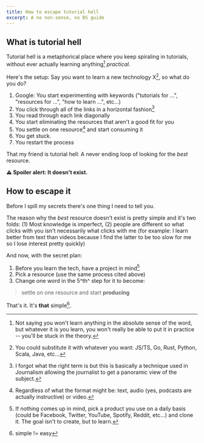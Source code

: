 ```yaml
---
title: How to escape tutorial hell
excerpt: A no non-sense, no BS guide
---
```


## What is tutorial hell

Tutorial hell is a metaphorical place where you keep spiraling in tutorials, without ever actually learning anything[^1] _practical_.

Here's the setup: Say you want to learn a new technology X[^2], so what do you do?

1. Google: You start experimenting with keywords ("tutorials for ...", "resources for ...", "how to learn ...", etc...)
2. You click through all of the links in a horizontal fashion[^3]
3. You read through each link diagonally
4. You start eliminating the resources that aren't a good fit for you
5. You settle on one resource[^4] and start consuming it
6. You get stuck.
7. You restart the process

That my friend is tutorial hell: A never ending loop of looking for the _best_ resource.

**⚠ Spoiler alert: It doesn't exist.**

## How to escape it

Before I spill my secrets there's one thing I need to tell you.

The reason why the _best_ resource doesn't exist is pretty simple and it's two folds: (1) Most knowledge is imperfect, (2) people are different so what clicks with you isn't necessarily what clicks with me (for example: I learn better from text than videos because I find the latter to be too slow for me so I lose interest pretty quickly)

And now, with the secret plan:

1. Before you learn the tech, have a project in mind[^5]
2. Pick a resource (use the same process cited above)
3. Change one word in the 5^th^ step for it to become:

> settle on one resource and start **producing**

That's it. It's **that** simple[^6].

[^1]: Not saying you won't learn anything in the absolute sense of the word, but whatever it is you learn, you won't really be able to put it in practice -- you'll be stuck in the theory.
[^2]: You could substitute it with whatever you want: JS/TS, Go, Rust, Python, Scala, Java, etc...
[^3]: I forgot what the right term is but this is basically a technique used in Journalism allowing the journalist to get a panoramic view of the subject.
[^4]: Regardless of what the format might be: text, audio (yes, podcasts are actually instructive) or video.
[^5]: If nothing comes up in mind, pick a product you use on a daily basis (could be Facebook, Twitter, YouTube, Spotify, Reddit, etc...) and clone it. The goal isn't to create, but to learn.
[^6]: simple != easy
